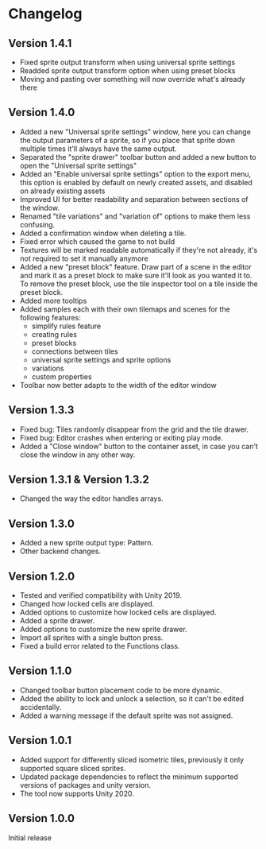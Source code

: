 # <!-- {docsify-ignore} -->
# Changelog

## Version 1.4.1

- Fixed sprite output transform when using universal sprite settings
- Readded sprite output transform option when using preset blocks
- Moving and pasting over something will now override what's already there

## Version 1.4.0

- Added a new "Universal sprite settings" window, here you can change the output parameters of a sprite, so if you place that sprite down multiple times it'll always have the same output.
- Separated the "sprite drawer" toolbar button and added a new button to open the "Universal sprite settings"
- Added an "Enable universal sprite settings" option to the export menu, this option is enabled by default on newly created assets, and disabled on already existing assets
- Improved UI for better readability and separation between sections of the window.
- Renamed "tile variations" and "variation of" options to make them less confusing.
- Added a confirmation window when deleting a tile.
- Fixed error which caused the game to not build
- Textures will be marked readable automatically if they're not already, it's not required to set it manually anymore
- Added a new "preset block" feature. Draw part of a scene in the editor and mark it as a preset block to make sure it'll look as you wanted it to. To remove the preset block, use the tile inspector tool on a tile inside the preset block.
- Added more tooltips
- Added samples each with their own tilemaps and scenes for the following features:
    - simplify rules feature
    - creating rules
    - preset blocks
    - connections between tiles
    - universal sprite settings and sprite options
    - variations
    - custom properties
- Toolbar now better adapts to the width of the editor window

## Version 1.3.3

- Fixed bug: Tiles randomly disappear from the grid and the tile drawer.
- Fixed bug: Editor crashes when entering or exiting play mode.
- Added a "Close window" button to the container asset, in case you can't close the window in any other way.

## Version 1.3.1 & Version 1.3.2

- Changed the way the editor handles arrays.

## Version 1.3.0

- Added a new sprite output type: Pattern.
- Other backend changes.

## Version 1.2.0

- Tested and verified compatibility with Unity 2019.
- Changed how locked cells are displayed.
- Added options to customize how locked cells are displayed.
- Added a sprite drawer.
- Added options to customize the new sprite drawer.
- Import all sprites with a single button press.
- Fixed a build error related to the Functions class.

## Version 1.1.0

- Changed toolbar button placement code to be more dynamic.
- Added the ability to lock and unlock a selection, so it can't be edited accidentally.
- Added a warning message if the default sprite was not assigned.

## Version 1.0.1

- Added support for differently sliced isometric tiles, previously it only supported square sliced sprites.
- Updated package dependencies to reflect the minimum supported versions of packages and unity version.
- The tool now supports Unity 2020.

## Version 1.0.0

Initial release


<!-- {docsify-ignore} 

# Possible upcoming features
- Replace hide sprites option with tile highlighting instead
- Add an option to treat parent tiles as a separate tile, but still transfer their rules over
- Add a button to the tile settings to export that tile as either a custom tile or a default rule tile
- Add a confirmation screen for deleting a tile
- Option to set the animation start frame to a random frame, so the animation wouldn't be in sync with every tile. This would be determined based on a seed.
- Gridcell configuration picker tool
- An option to bump up the priority of the rule
- Ability to add tags to tiles and add variations based on those tags

-->